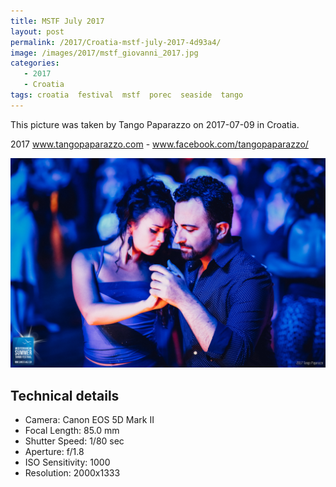 ```yaml
---
title: MSTF July 2017
layout: post
permalink: /2017/Croatia-mstf-july-2017-4d93a4/
image: /images/2017/mstf_giovanni_2017.jpg
categories:
   - 2017
   - Croatia
tags: croatia  festival  mstf  porec  seaside  tango
---
```

   
This picture was taken by Tango Paparazzo on 2017-07-09 in Croatia.

2017 www.tangopaparazzo.com - www.facebook.com/tangopaparazzo/

![MSTF July 2017](/images/2017/mstf_giovanni_2017.jpg)

## Technical details
* <i class="fa-solid fa-camera"></i> Camera: Canon EOS 5D Mark II
* <i class="fa-solid fa-square-caret-left"></i> Focal Length: 85.0 mm
* <i class="fa-solid fa-stopwatch"></i> Shutter Speed: 1/80 sec
* <i class="fa-solid fa-circle-dot"></i> Aperture: f/1.8
* <i class="fa-solid fa-lightbulb"></i> ISO Sensitivity: 1000
* <i class="fa-solid fa-square-full"></i> Resolution: 2000x1333
